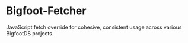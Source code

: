 # Bigfoot-Fetcher
JavaScript fetch override for cohesive, consistent usage across various BigfootDS projects.
